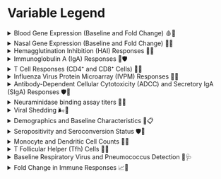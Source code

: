 # Variable Legend

<details>

<summary>Blood Gene Expression (Baseline and Fold Change) 🩸🧪</summary>

**Variables:**

* `blood_baseline_go.*`

**Description:**

* These variables represent the expression levels of genes associated with specific Gene Ontology (GO) terms in blood samples.
* **Baseline Measurements (`blood_baseline_go.*`):** Indicate the initial gene expression levels before vaccination.

- **Gene Ontology (GO):** A standardized system that classifies genes based on their biological processes, cellular components, and molecular functions.

</details>

<details>

<summary>Nasal Gene Expression (Baseline and Fold Change) 👃🧪</summary>

**Variables:**

* `nasal_baseline_go.*`

**Description:**

* Similar to the blood gene expression variables, these represent gene expression levels in nasal samples.
* **Importance:** Nasal mucosa is a primary site for respiratory infections like influenza, making nasal gene expression critical for understanding mucosal immunity.

</details>

<details>

<summary>Hemagglutination Inhibition (HAI) Responses 🦠💉</summary>

**Variables:**

* `h1_hai_v0_gmt`, `h1_hai_v21_gmt`, `h3_hai_v0_gmt`, `h3_hai_v21_gmt`, `b_hai_v0_gmt`, `b_hai_v21_gmt`
* `h1_hai_gmt_fold_change`, `h3_hai_gmt_fold_change`, `b_hai_gmt_fold_change`

**Description:**

* **HAI Assay:** Measures the ability of antibodies in the serum to prevent the agglutination of red blood cells by the influenza virus, indicating neutralizing antibody levels.
* **Viruses:**
  * `h1_`: HAI against H1N1
  * `h3_`: HAI against H3N2
  * `b_`: HAI against Influenza B
* **Timepoints:**
  * `_v0_gmt`: Geometric Mean Titer (across all three vaccine influenza strains) at baseline (pre-vaccination).
  * `_v21_gmt`: Geometric Mean Titer (across all three vaccine influenza strains) 21 days post-vaccination.
* **Interpretation:**
  * **Seroconversion:** An increase in HAI titer of more than 4-fold post-vaccination is considered seroconversion, and is associated with the 50% reduction in influenza disease severity.
  * **Seropositivity:** An HAI titer above 40 is considered seropositive, suggesting protective immunity.
* **Assay Procedure:**
  * Patient serum is mixed with standardized virus amounts.
  * Red blood cells are added; if antibodies are present, they inhibit hemagglutination.

</details>

<details>

<summary>Immunoglobulin A (IgA) Responses 🧫🛡️</summary>

**Variables:**

* `ph1n1_ha_iga_v0`, `ph1n1_ha_iga_v21`, `h3n2_ha_iga_v0`, `h3n2_ha_iga_v21`, `bvic_ha_iga_v0`, `bvic_ha_iga_v21`
* `ph1n1_na_iga_v0`, `ph1n1_na_iga_v21`, `h3n2_na_iga_v0`, `h3n2_na_iga_v21`, `bvic_na_iga_v0`, `bvic_na_iga_v21`
* `ph1n1_ha_iga_fold_change`, `h3n2_ha_iga_fold_change`, `bvic_ha_iga_fold_change`
* `max_iga_responder`

**Description:**

* **IgA Antibodies:** Play a crucial role in mucosal immunity by neutralizing pathogens at entry points.
* **Measurements:**
  * Levels of IgA specific to hemagglutinin (HA) and neuraminidase (NA) antigens of influenza viruses.
* **Timepoints:**
  * `_v0`: Baseline levels.
  * `_v21`: Levels 21 days post-vaccination.
* **Fold Change:** Indicates the increase in IgA levels post-vaccination.

</details>

<details>

<summary>T Cell Responses (CD4⁺ and CD8⁺ Cells) 🦠🔬</summary>

**Variables:**

* `h1_v0_cd4_ifng`, `h1_v21_cd4_ifng`, `h1_v0_cd4_il2`, `h1_v21_cd4_il2`
* Similar variables for `cd8` cells and other influenza strains (`h3`, `hmnp`, `hab`, `bmnp`)
* Fold change variables like `h1_cd4_ifng_fold_change`
* `max_mnp_cd4_responder`, `max_mnp_cd8_responder`

**Description:**

* **Function:** Measure cytokine production by T cells in response to influenza antigens.
* **Cytokines:**
  * **IFN-γ (Interferon gamma):** Indicates Th1 response, important for antiviral immunity.
  * **IL-2 (Interleukin-2):** Supports T cell proliferation.
* **Cell Types:**
  * **CD4⁺ T Cells:** Helper cells that orchestrate immune responses.
  * **CD8⁺ T Cells:** Cytotoxic cells that kill infected cells.
* **Assay Procedure:**
  * Cells are stimulated with antigens and cytokine production is measured via flow cytometry or ELISPOT.

</details>

<details>

<summary> Influenza Virus Protein Microarray (IVPM) Responses 🦠🧬</summary>

**Variables:**

* `nc99_ivpm_h1_v0`, `nc99_ivpm_h1_v21`, `mich15_h1_ivpm_v0`, etc.
* Fold change variables like `nc99_ivpm_h1_fold_change`

**Description:**

* **IVPM Assay:** Detects antibody responses to multiple influenza strains simultaneously using microarray technology.
* **Purpose:** Evaluates the breadth of the immune response.

</details>

<details>

<summary>Antibody-Dependent Cellular Cytotoxicity (ADCC) and Secretory IgA (SIgA) Responses 🛡️🔬</summary>

**Variables:**

* `ch6_adcc_auc_v0`, `ch6_adcc_auc_v21`, `ch6_adcc_auc_fold_change`
* `ch6_siga_v0`, `ch6_siga_v21`, `ch6_siga_fold_change`
* Similar variables for `ch7`

**Description:**

* **ADCC:**
  * **Function:** Assesses the ability of antibodies to recruit natural killer (NK) cells to destroy infected cells.
  * **Measurement:** Area Under the Curve (AUC) represents the overall ADCC activity.
* **SIgA:**
  * **Function:** Secretory IgA antibodies protect mucosal surfaces by neutralizing pathogens.

</details>

<details>

<summary>Neuraminidase binding assay titers 🧪🧬</summary>

**Variables:**

* `n1_titer_v0`, `n1_titer_v21`, `n2_titer_v0`, `n2_titer_v21`
* `n1_titer_fold_change`, `n2_titer_fold_change`

**Description:**

* **NI Assay:** Measures antibodies that bind neuraminidase (NA) from group 1 (H1N1) and group 2 (H3N2) flu viruses.
* **Importance:** NA antibodies have cross-reactivity.

</details>

<details>

<summary>Viral Shedding 🌬️🦠</summary>

**Variables:**

* `h1_v2_shed`, `h3_v2_shed`, `b_v2_shed`
* `h1_v7_shed`, `h3_v7_shed`, `b_v7_shed`

**Description:**

* **Definition:** Detection of virus in nasal swabs post-vaccination.
* **Timepoints:**
  * `_v2_shed`: Viral shedding at day 2.
  * `_v7_shed`: Viral shedding at day 7.
* **Significance:** Indicates active viral replication and potential transmissibility.

</details>

<details>

<summary>Demographics and Baseline Characteristics 👤📋</summary>

**Variables:**

* `year`, `sex`, `age_months`, `z_score_continuous`

**Description:**

* **Year:** Study year or participant's birth year.
* **Sex:** Male or Female.
* **Age in Months:** Participant's age at the time of study.
* **Z-Score:** Standardized score indicating nutritional status or growth parameters.

</details>

<details>

<summary>Seropositivity and Seroconversion Status 🛡️🧪</summary>

**Variables:**

* `h1_v0_seropositive`, `h3_v0_seropositive`, `b_v0_seropositive`

**Description:**

* **Seropositivity:** Indicates the presence of protective antibody levels at baseline.
* **Criteria:** HAI titer above 40 is considered seropositive.
* **Implication:** Participants already have some immunity prior to vaccination.

</details>

<details>

<summary>Monocyte and Dendritic Cell Counts 🧪🔬</summary>

**Variables:**

* **Myeloid Dendritic Cells (mDCs):**
  * `v0_mdcs`
* **Plasmacytoid Dendritic Cells (pDCs):**
  * `v0_pdcs`
* **Monocytes:**
  * `v0_classical_monocytes`
  * `v0_nonclassical_monocytes`
  * `v0_intermediate_monocytes`

**Description:**

* **Function:** Dendritic cells and monocytes are crucial for antigen presentation and initiating immune responses.
* **Timepoints:** Counts at baseline

</details>

<details>

<summary>T Follicular Helper (Tfh) Cells 🦠🔬</summary>

**Variables:**

* `tfh_cxcr3_icos_pd1_v0`

**Description:**

* **Role:** Tfh cells assist B cells in producing high-affinity antibodies.
* **Markers:**
  * **CXCR3, ICOS, PD-1:** Surface proteins used to identify activated Tfh cells.
* **Significance:** Increased Tfh cells correlate with better antibody responses.

</details>

<details>

<summary>Baseline Respiratory Virus and Pneumococcus Detection 🦠🩺</summary>

**Variables:**

* `v0_resp_virus_positive`
* `v0_pneumo_ng_log10copies_ul`

**Description:**

* **Respiratory Virus Positive:** Indicates the presence of 14 respiratory viruses at baseline, which could affect immune responses.
* **Pneumococcus Load:** Quantifies nasal carriage of _Streptococcus pneumoniae_.

</details>

<details>

<summary>Fold Change in Immune Responses 📈🧪</summary>

**Variables:**

* Variables ending with `_fold_change` for various assays (e.g., `h1_cd4_ifng_fold_change`)

**Description:**

* **Calculation:** Post-vaccination value divided by baseline value.
* **Purpose:** Assesses the magnitude of the immune response induced by vaccination.

</details>

